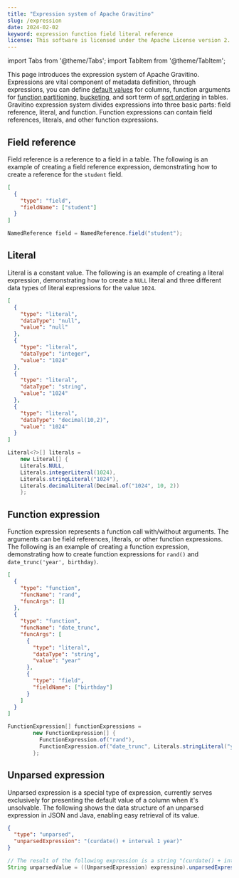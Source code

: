 ```yaml
---
title: "Expression system of Apache Gravitino"
slug: /expression
date: 2024-02-02
keyword: expression function field literal reference
license: This software is licensed under the Apache License version 2.
---
```


import Tabs from '@theme/Tabs';
import TabItem from '@theme/TabItem';

This page introduces the expression system of Apache Gravitino. Expressions are vital component of metadata definition, through expressions, you can define [default values](./manage-relational-metadata-using-gravitino.md#table-column-default-value) for columns, function arguments for [function partitioning](./table-partitioning-bucketing-sort-order-indexes.md#table-partitioning), [bucketing](./table-partitioning-bucketing-sort-order-indexes.md#table-bucketing), and sort term of [sort ordering](./table-partitioning-bucketing-sort-order-indexes.md#sort-ordering) in tables.
Gravitino expression system divides expressions into three basic parts: field reference, literal, and function. Function expressions can contain field references, literals, and other function expressions.

## Field reference

Field reference is a reference to a field in a table.
The following is an example of creating a field reference expression, demonstrating how to create a reference for the `student` field.

<Tabs groupId='language' queryString>
  <TabItem value="Json" label="Json">

```json
[
  {
    "type": "field",
    "fieldName": ["student"]
  }
]
```

  </TabItem>
  <TabItem value="java" label="Java">

```java
NamedReference field = NamedReference.field("student");
```

  </TabItem>
</Tabs>

## Literal

Literal is a constant value.
The following is an example of creating a literal expression, demonstrating how to create a `NULL` literal and three different data types of literal expressions for the value `1024`.

<Tabs groupId='language' queryString>
  <TabItem value="Json" label="Json">

```json
[
  {
    "type": "literal",
    "dataType": "null",
    "value": "null"
  },
  {
    "type": "literal",
    "dataType": "integer",
    "value": "1024"
  },
  {
    "type": "literal",
    "dataType": "string",
    "value": "1024"
  },
  {
    "type": "literal",
    "dataType": "decimal(10,2)",
    "value": "1024"
  }
]
```

  </TabItem>
  <TabItem value="java" label="Java">

```java
Literal<?>[] literals =
    new Literal[] {
    Literals.NULL,
    Literals.integerLiteral(1024),
    Literals.stringLiteral("1024"),
    Literals.decimalLiteral(Decimal.of("1024", 10, 2))
    };
```

  </TabItem>
</Tabs>

## Function expression

Function expression represents a function call with/without arguments. The arguments can be field references, literals, or other function expressions.
The following is an example of creating a function expression, demonstrating how to create function expressions for `rand()` and `date_trunc('year', birthday)`.

<Tabs groupId='language' queryString>
  <TabItem value="Json" label="Json">

```json
[
  {
    "type": "function",
    "funcName": "rand",
    "funcArgs": []
  },
  {
    "type": "function",
    "funcName": "date_trunc",
    "funcArgs": [
      {
        "type": "literal",
        "dataType": "string",
        "value": "year"
      },
      {
        "type": "field",
        "fieldName": ["birthday"]
      }
    ]
  }
]
```

  </TabItem>
  <TabItem value="java" label="Java">

```java
FunctionExpression[] functionExpressions =
        new FunctionExpression[] {
          FunctionExpression.of("rand"),
          FunctionExpression.of("date_trunc", Literals.stringLiteral("year"), NamedReference.field("birthday"))
        };
```

  </TabItem>
</Tabs>

## Unparsed expression

Unparsed expression is a special type of expression, currently serves exclusively for presenting the default value of a column when it's unsolvable.
The following shows the data structure of an unparsed expression in JSON and Java, enabling easy retrieval of its value.

<Tabs groupId='language' queryString>
  <TabItem value="Json" label="Json">

```json
{
  "type": "unparsed",
  "unparsedExpression": "(curdate() + interval 1 year)"
}
```

  </TabItem>
  <TabItem value="java" label="Java">

```java
// The result of the following expression is a string "(curdate() + interval 1 year)"
String unparsedValue = ((UnparsedExpression) expressino).unparsedExpression();
```

  </TabItem>
</Tabs>
